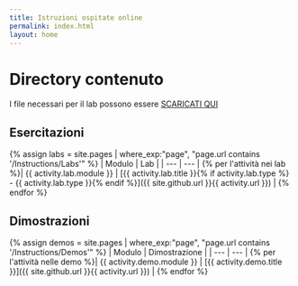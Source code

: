 ```yaml
---
title: Istruzioni ospitate online
permalink: index.html
layout: home
---
```


# Directory contenuto

I file necessari per il lab possono essere [SCARICATI QUI](https://github.com/MicrosoftLearning/AZ-104-MicrosoftAzureAdministrator/archive/master.zip)

## Esercitazioni

{% assign labs = site.pages | where_exp:"page", "page.url contains '/Instructions/Labs'" %}
| Modulo | Lab |
| --- | --- | 
{% per l'attività nei lab %}| {{ activity.lab.module }} | [{{ activity.lab.title }}{% if activity.lab.type %} - {{ activity.lab.type }}{% endif %}]({{ site.github.url }}{{ activity.url }}) |
{% endfor %}

## Dimostrazioni

{% assign demos = site.pages | where_exp:"page", "page.url contains '/Instructions/Demos'" %}
| Modulo | Dimostrazione |
| --- | --- | 
{% per l'attività nelle demo %}| {{ activity.demo.module }} | [{{ activity.demo.title }}]({{ site.github.url }}{{ activity.url }}) |
{% endfor %}
